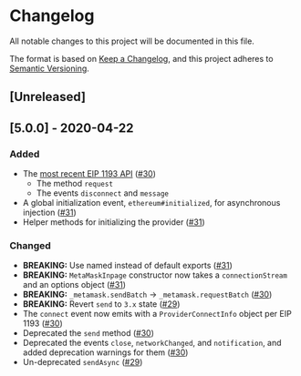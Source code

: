 # Changelog

All notable changes to this project will be documented in this file.

The format is based on [Keep a Changelog](https://keepachangelog.com/en/1.0.0/),
and this project adheres to [Semantic Versioning](https://semver.org/spec/v2.0.0.html).

## [Unreleased]

## [5.0.0] - 2020-04-22

### Added

- The [most recent EIP 1193 API](https://github.com/ethereum/EIPs/blob/89e373d5d3a62a28f2646830247579f323ef6b40/EIPS/eip-1193.md) ([#30](https://github.com/MetaMask/metamask-inpage-provider/pull/30))
  - The method `request`
  - The events `disconnect` and `message`
- A global initialization event, `ethereum#initialized`, for
  asynchronous injection ([#31](https://github.com/MetaMask/metamask-inpage-provider/pull/31))
- Helper methods for initializing the provider ([#31](https://github.com/MetaMask/metamask-inpage-provider/pull/31))

### Changed

- **BREAKING:** Use named instead of default exports ([#31](https://github.com/MetaMask/metamask-inpage-provider/pull/31))
- **BREAKING:** `MetaMaskInpage` constructor now takes a `connectionStream` and an
  options object ([#31](https://github.com/MetaMask/metamask-inpage-provider/pull/31))
- **BREAKING:** `_metamask.sendBatch` -> `_metamask.requestBatch` ([#30](https://github.com/MetaMask/metamask-inpage-provider/pull/30))
- **BREAKING:** Revert `send` to `3.x` state ([#29](https://github.com/MetaMask/metamask-inpage-provider/pull/29))
- The `connect` event now emits with a `ProviderConnectInfo` object per EIP 1193 ([#30](https://github.com/MetaMask/metamask-inpage-provider/pull/30))
- Deprecated the `send` method ([#30](https://github.com/MetaMask/metamask-inpage-provider/pull/30))
- Deprecated the events `close`, `networkChanged`, and `notification`, and
  added deprecation warnings for them ([#30](https://github.com/MetaMask/metamask-inpage-provider/pull/30))
- Un-deprecated `sendAsync` ([#29](https://github.com/MetaMask/metamask-inpage-provider/pull/29))
